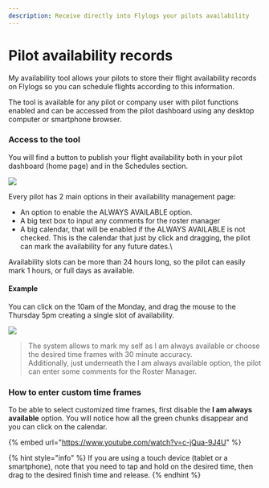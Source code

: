 ```yaml
---
description: Receive directly into Flylogs your pilots availability
---
```


# Pilot availability records

My availability tool allows your pilots to store their flight availability records on Flylogs so you can schedule flights according to this information.

The tool is available for any pilot or company user with pilot functions enabled and can be accessed from the pilot dashboard using any desktop computer or smartphone browser.



### Access to the tool

You will find a button to publish your flight availability both in your pilot dashboard (home page) and in the Schedules section.

![](https://tawk.link/61f94bae9bd1f31184da67e3/kb/attachments/IvkdlXljWY.png)

Every pilot has 2 main options in their availability management page:

* An option to enable the ALWAYS AVAILABLE option.
* A big text box to input any comments for the roster manager
* A big calendar, that will be enabled if the ALWAYS AVAILABLE is not checked. This is the calendar that just by click and dragging, the pilot can mark the availability for any future dates.\


Availability slots can be more than 24 hours long, so the pilot can easily mark 1 hours, or full days as available.



#### Example

You can click on the 10am of the Monday, and drag the mouse to the Thursday 5pm creating a single slot of availability.

![](https://tawk.link/61f94bae9bd1f31184da67e3/kb/attachments/XhEne8I3pJ.png)

> The system allows to mark my self as I am always available or choose the desired time frames with 30 minute accuracy.\
> Additionally, just underneath the I am always available option, the pilot can enter some comments for the Roster Manager.



### How to enter custom time frames

To be able to select customized time frames, first disable the **I am always available** option. You will notice how all the green chunks disappear and you can click on the calendar.

{% embed url="https://www.youtube.com/watch?v=c-jQua-9J4U" %}

{% hint style="info" %}
If you are using a touch device (tablet or a smartphone), note that you need to tap and hold on the desired time, then drag to the desired finish time and release.
{% endhint %}
